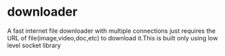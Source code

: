 # downloader
A fast internet file downloader with multiple connections just requires the URL of file(image,video,doc,etc) to download it.This is built only using low level socket library
